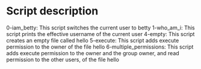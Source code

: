 # Script description
0-iam_betty: This script switches the current user to betty
1-who_am_i: This script prints the effective username of the current user
4-empty: This script creates an empty file called hello
5-execute: This script adds execute permission to the owner of the file hello
6-multiple_permissions: This script adds execute permission to the owner and the group owner, and read permission to the other users, of the file hello
